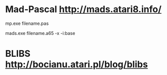 # Mad-Pascal http://mads.atari8.info/

mp.exe filename.pas

mads.exe filename.a65 -x -i:base

# BLIBS http://bocianu.atari.pl/blog/blibs
